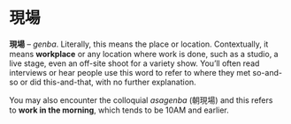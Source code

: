 # 現場

**現場** – _genba_. Literally, this means the place or location. Contextually, it means **workplace** or any location where work is done, such as a studio, a live stage, even an off-site shoot for a variety show. You’ll often read interviews or hear people use this word to refer to where they met so-and-so or did this-and-that, with no further explanation. 

You may also encounter the colloquial _asagenba_ (朝現場) and this refers to **work in the morning**, which tends to be 10AM and earlier.
